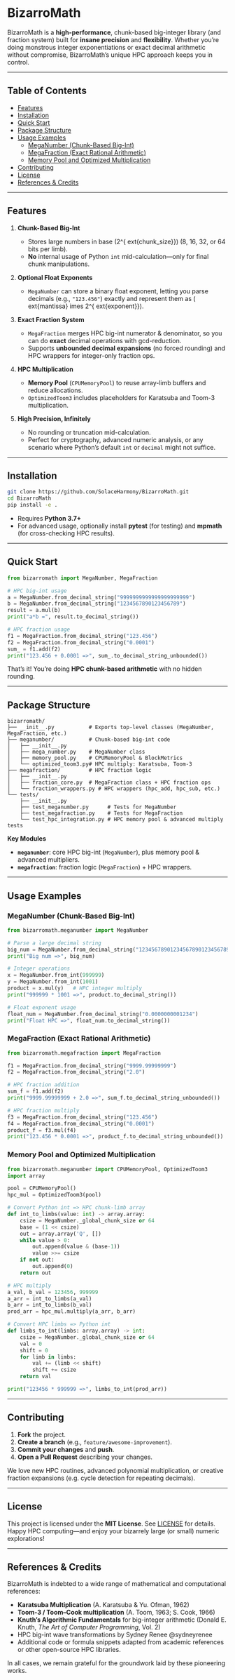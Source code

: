 
# BizarroMath

BizarroMath is a **high-performance**, chunk-based big-integer library (and fraction system) built for **insane precision** and **flexibility**. Whether you’re doing monstrous integer exponentiations or exact decimal arithmetic without compromise, BizarroMath’s unique HPC approach keeps you in control.

---

## Table of Contents

- [Features](#features)
- [Installation](#installation)
- [Quick Start](#quick-start)
- [Package Structure](#package-structure)
- [Usage Examples](#usage-examples)
  - [MegaNumber (Chunk-Based Big-Int)](#meganumber-chunk-based-big-int)
  - [MegaFraction (Exact Rational Arithmetic)](#megafraction-exact-rational-arithmetic)
  - [Memory Pool and Optimized Multiplication](#memory-pool-and-optimized-multiplication)
- [Contributing](#contributing)
- [License](#license)
- [References & Credits](#references--credits)

---

## Features

1. **Chunk-Based Big-Int**
   - Stores large numbers in base \(2^{	ext{chunk\_size}}\) (8, 16, 32, or 64 bits per limb).
   - **No** internal usage of Python `int` mid-calculation—only for final chunk manipulations.

2. **Optional Float Exponents**
   - `MegaNumber` can store a binary float exponent, letting you parse decimals (e.g., `"123.456"`) exactly and represent them as \(	ext{mantissa} 	imes 2^{	ext{exponent}}\).

3. **Exact Fraction System**
   - `MegaFraction` merges HPC big-int numerator & denominator, so you can do **exact** decimal operations with gcd-reduction.
   - Supports **unbounded decimal expansions** (no forced rounding) and HPC wrappers for integer-only fraction ops.

4. **HPC Multiplication**
   - **Memory Pool** (`CPUMemoryPool`) to reuse array-limb buffers and reduce allocations.
   - `OptimizedToom3` includes placeholders for Karatsuba and Toom-3 multiplication.

5. **High Precision, Infinitely**
   - No rounding or truncation mid-calculation.
   - Perfect for cryptography, advanced numeric analysis, or any scenario where Python’s default `int` or `decimal` might not suffice.

---

## Installation

```bash
git clone https://github.com/SolaceHarmony/BizarroMath.git
cd BizarroMath
pip install -e .
```

- Requires **Python 3.7+**  
- For advanced usage, optionally install **pytest** (for testing) and **mpmath** (for cross-checking HPC results).

---

## Quick Start

```python
from bizarromath import MegaNumber, MegaFraction

# HPC big-int usage
a = MegaNumber.from_decimal_string("9999999999999999999999")
b = MegaNumber.from_decimal_string("1234567890123456789")
result = a.mul(b)
print("a*b =", result.to_decimal_string())

# HPC fraction usage
f1 = MegaFraction.from_decimal_string("123.456")
f2 = MegaFraction.from_decimal_string("0.0001")
sum_ = f1.add(f2)
print("123.456 + 0.0001 =>", sum_.to_decimal_string_unbounded())
```

That’s it! You’re doing **HPC chunk-based arithmetic** with no hidden rounding.

---

## Package Structure

```
bizarromath/
├── __init__.py           # Exports top-level classes (MegaNumber, MegaFraction, etc.)
├── meganumber/           # Chunk-based big-int code
│   ├── __init__.py
│   ├── mega_number.py    # MegaNumber class
│   ├── memory_pool.py    # CPUMemoryPool & BlockMetrics
│   └── optimized_toom3.py# HPC multiply: Karatsuba, Toom-3
├── megafraction/         # HPC fraction logic
│   ├── __init__.py
│   ├── fraction_core.py  # MegaFraction class + HPC fraction ops
│   └── fraction_wrappers.py # HPC wrappers (hpc_add, hpc_sub, etc.)
└── tests/
    ├── __init__.py
    ├── test_meganumber.py      # Tests for MegaNumber
    ├── test_megafraction.py    # Tests for MegaFraction
    └── test_hpc_integration.py # HPC memory pool & advanced multiply tests
```

**Key Modules**  
- **`meganumber`**: core HPC big-int (`MegaNumber`), plus memory pool & advanced multipliers.  
- **`megafraction`**: fraction logic (`MegaFraction`) + HPC wrappers.

---

## Usage Examples

### MegaNumber (Chunk-Based Big-Int)

```python
from bizarromath.meganumber import MegaNumber

# Parse a large decimal string
big_num = MegaNumber.from_decimal_string("123456789012345678901234567890")
print("Big num =>", big_num)

# Integer operations
x = MegaNumber.from_int(999999)
y = MegaNumber.from_int(1001)
product = x.mul(y)   # HPC integer multiply
print("999999 * 1001 =>", product.to_decimal_string())

# Float exponent usage
float_num = MegaNumber.from_decimal_string("0.0000000001234")
print("Float HPC =>", float_num.to_decimal_string())
```

### MegaFraction (Exact Rational Arithmetic)

```python
from bizarromath.megafraction import MegaFraction

f1 = MegaFraction.from_decimal_string("9999.99999999")
f2 = MegaFraction.from_decimal_string("2.0")

# HPC fraction addition
sum_f = f1.add(f2)
print("9999.99999999 + 2.0 =>", sum_f.to_decimal_string_unbounded())

# HPC fraction multiply
f3 = MegaFraction.from_decimal_string("123.456")
f4 = MegaFraction.from_decimal_string("0.0001")
product_f = f3.mul(f4)
print("123.456 * 0.0001 =>", product_f.to_decimal_string_unbounded())
```

### Memory Pool and Optimized Multiplication

```python
from bizarromath.meganumber import CPUMemoryPool, OptimizedToom3
import array

pool = CPUMemoryPool()
hpc_mul = OptimizedToom3(pool)

# Convert Python int => HPC chunk-limb array
def int_to_limbs(value: int) -> array.array:
    csize = MegaNumber._global_chunk_size or 64
    base = (1 << csize)
    out = array.array('Q', [])
    while value > 0:
        out.append(value & (base-1))
        value >>= csize
    if not out:
        out.append(0)
    return out

# HPC multiply
a_val, b_val = 123456, 999999
a_arr = int_to_limbs(a_val)
b_arr = int_to_limbs(b_val)
prod_arr = hpc_mul.multiply(a_arr, b_arr)

# Convert HPC limbs => Python int
def limbs_to_int(limbs: array.array) -> int:
    csize = MegaNumber._global_chunk_size or 64
    val = 0
    shift = 0
    for limb in limbs:
        val += (limb << shift)
        shift += csize
    return val

print("123456 * 999999 =>", limbs_to_int(prod_arr))
```

---

## Contributing

1. **Fork** the project.  
2. **Create a branch** (e.g., `feature/awesome-improvement`).  
3. **Commit your changes** and **push**.  
4. **Open a Pull Request** describing your changes.

We love new HPC routines, advanced polynomial multiplication, or creative fraction expansions (e.g. cycle detection for repeating decimals).

---

## License

This project is licensed under the **MIT License**. See [LICENSE](LICENSE) for details.  
Happy HPC computing—and enjoy your bizarrely large (or small) numeric explorations!

---

## References & Credits

BizarroMath is indebted to a wide range of mathematical and computational references:

- **Karatsuba Multiplication** (A. Karatsuba & Yu. Ofman, 1962)  
- **Toom-3 / Toom–Cook multiplication** (A. Toom, 1963; S. Cook, 1966)  
- **Knuth’s Algorithmic Fundamentals** for big-integer arithmetic (Donald E. Knuth, *The Art of Computer Programming*, Vol. 2)  
- HPC big-int wave transformations by Sydney Renee @sydneyrenee  
- Additional code or formula snippets adapted from academic references or other open-source HPC libraries.

In all cases, we remain grateful for the groundwork laid by these pioneering works.
